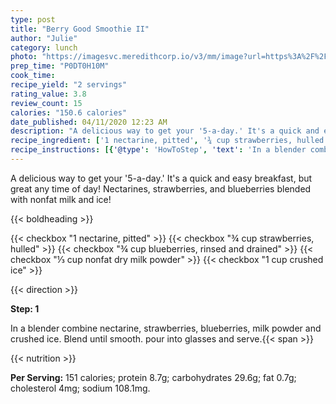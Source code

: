 ```yaml
---
type: post
title: "Berry Good Smoothie II"
author: "Julie"
category: lunch
photo: "https://imagesvc.meredithcorp.io/v3/mm/image?url=https%3A%2F%2Fimages.media-allrecipes.com%2Fuserphotos%2F5576545.jpg"
prep_time: "P0DT0H10M"
cook_time: 
recipe_yield: "2 servings"
rating_value: 3.8
review_count: 15
calories: "150.6 calories"
date_published: 04/11/2020 12:23 AM
description: "A delicious way to get your '5-a-day.' It's a quick and easy breakfast, but great any time of day! Nectarines, strawberries, and blueberries blended with nonfat milk and ice!"
recipe_ingredient: ['1 nectarine, pitted', '¾ cup strawberries, hulled', '¾ cup blueberries, rinsed and drained', '⅓ cup nonfat dry milk powder', '1 cup crushed ice']
recipe_instructions: [{'@type': 'HowToStep', 'text': 'In a blender combine nectarine, strawberries, blueberries, milk powder and crushed ice. Blend until smooth. pour into glasses and serve.\n'}]
---
```


A delicious way to get your '5-a-day.' It's a quick and easy breakfast, but great any time of day! Nectarines, strawberries, and blueberries blended with nonfat milk and ice! 

{{< boldheading >}}

{{< checkbox "1  nectarine, pitted" >}}
{{< checkbox "¾ cup strawberries, hulled" >}}
{{< checkbox "¾ cup blueberries, rinsed and drained" >}}
{{< checkbox "⅓ cup nonfat dry milk powder" >}}
{{< checkbox "1 cup crushed ice" >}}


{{< direction >}}

**Step: 1**

In a blender combine nectarine, strawberries, blueberries, milk powder and crushed ice. Blend until smooth. pour into glasses and serve.{{< span >}}

{{< nutrition >}}

**Per Serving:** 151 calories; protein 8.7g; carbohydrates 29.6g; fat 0.7g; cholesterol 4mg; sodium 108.1mg.